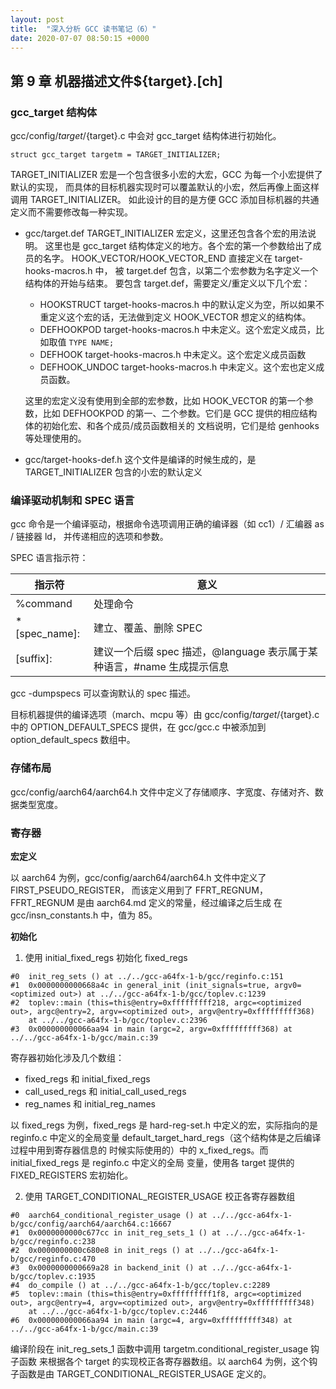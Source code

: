 ```yaml
---
layout: post
title:  "深入分析 GCC 读书笔记（6）"
date: 2020-07-07 08:50:15 +0000   
---
```


第 9 章 机器描述文件${target}.[ch]
---------------------------------

### gcc_target 结构体

gcc/config/${target}/${target}.c 中会对 gcc_target 结构体进行初始化。

```
struct gcc_target targetm = TARGET_INITIALIZER;
```

TARGET_INITIALIZER 宏是一个包含很多小宏的大宏，GCC 为每一个小宏提供了默认的实现，
而具体的目标机器实现时可以覆盖默认的小宏，然后再像上面这样调用 TARGET_INITIALIZER。
如此设计的目的是方便 GCC 添加目标机器的共通定义而不需要修改每一种实现。

* gcc/target.def
  TARGET_INITIALIZER 宏定义，这里还包含各个宏的用法说明。
  这里也是 gcc_target 结构体定义的地方。各个宏的第一个参数给出了成员的名字。
  HOOK_VECTOR/HOOK_VECTOR_END 直接定义在 target-hooks-macros.h 中，
  被 target.def 包含，以第二个宏参数为名字定义一个结构体的开始与结束。
  要包含 target.def，需要定义/重定义以下几个宏：
    - HOOKSTRUCT target-hooks-macros.h 中的默认定义为空，所以如果不重定义这个宏的话，无法做到定义 HOOK_VECTOR 想定义的结构体。
    - DEFHOOKPOD target-hooks-macros.h 中未定义。这个宏定义成员，比如取值 
    `TYPE NAME;`
    - DEFHOOK target-hooks-macros.h 中未定义。这个宏定义成员函数
    - DEFHOOK_UNDOC target-hooks-macros.h 中未定义。这个宏也定义成员函数。

  这里的宏定义没有使用到全部的宏参数，比如 HOOK_VECTOR 的第一个参数，比如 DEFHOOKPOD
  的第一、二个参数。它们是 GCC 提供的相应结构体的初始化宏、和各个成员/成员函数相关的
  文档说明，它们是给 genhooks 等处理使用的。

* gcc/target-hooks-def.h
  这个文件是编译的时候生成的，是 TARGET_INITIALIZER 包含的小宏的默认定义

### 编译驱动机制和 SPEC 语言

gcc 命令是一个编译驱动，根据命令选项调用正确的编译器（如 cc1）/ 汇编器 as / 链接器 ld，
并传递相应的选项和参数。

SPEC 语言指示符：

| 指示符 | 意义 |
| ----  | ---- |
| %command | 处理命令 |
| *[spec_name]: | 建立、覆盖、删除 SPEC |
| [suffix]: | 建议一个后缀 spec 描述，@language 表示属于某种语言，#name 生成提示信息 |

gcc -dumpspecs 可以查询默认的 spec 描述。

目标机器提供的编译选项（march、mcpu 等）由 gcc/config/${target}/${target}.c 中的
OPTION_DEFAULT_SPECS 提供，在 gcc/gcc.c 中被添加到 option_default_specs 数组中。

### 存储布局

gcc/config/aarch64/aarch64.h 文件中定义了存储顺序、字宽度、存储对齐、数据类型宽度。

### 寄存器

**宏定义**

以 aarch64 为例，gcc/config/aarch64/aarch64.h 文件中定义了 FIRST_PSEUDO_REGISTER，
而该定义用到了 FFRT_REGNUM，FFRT_REGNUM 是由 aarch64.md 定义的常量，经过编译之后生成
在 gcc/insn_constants.h 中，值为 85。

**初始化**

1. 使用 initial_fixed_regs 初始化 fixed_regs

```
#0  init_reg_sets () at ../../gcc-a64fx-1-b/gcc/reginfo.c:151
#1  0x0000000000668a4c in general_init (init_signals=true, argv0=<optimized out>) at ../../gcc-a64fx-1-b/gcc/toplev.c:1239
#2  toplev::main (this=this@entry=0xfffffffff218, argc=<optimized out>, argc@entry=2, argv=<optimized out>, argv@entry=0xfffffffff368)
    at ../../gcc-a64fx-1-b/gcc/toplev.c:2396
#3  0x000000000066aa94 in main (argc=2, argv=0xfffffffff368) at ../../gcc-a64fx-1-b/gcc/main.c:39
```

寄存器初始化涉及几个数组：
* fixed_regs 和 initial_fixed_regs
* call_used_regs 和 initial_call_used_regs
* reg_names 和 initial_reg_names

以 fixed_regs 为例，fixed_regs 是 hard-reg-set.h 中定义的宏，实际指向的是 reginfo.c
中定义的全局变量 default_target_hard_regs（这个结构体是之后编译过程中用到寄存器信息的
时候实际使用的）中的 x_fixed_regs。而 initial_fixed_regs 是 reginfo.c 中定义的全局
变量，使用各 target 提供的 FIXED_REGISTERS 宏初始化。

2. 使用 TARGET_CONDITIONAL_REGISTER_USAGE 校正各寄存器数组

```
#0  aarch64_conditional_register_usage () at ../../gcc-a64fx-1-b/gcc/config/aarch64/aarch64.c:16667
#1  0x0000000000c677cc in init_reg_sets_1 () at ../../gcc-a64fx-1-b/gcc/reginfo.c:238
#2  0x0000000000c680e8 in init_regs () at ../../gcc-a64fx-1-b/gcc/reginfo.c:470
#3  0x0000000000669a28 in backend_init () at ../../gcc-a64fx-1-b/gcc/toplev.c:1935
#4  do_compile () at ../../gcc-a64fx-1-b/gcc/toplev.c:2289
#5  toplev::main (this=this@entry=0xfffffffff1f8, argc=<optimized out>, argc@entry=4, argv=<optimized out>, argv@entry=0xfffffffff348)
    at ../../gcc-a64fx-1-b/gcc/toplev.c:2446
#6  0x000000000066aa94 in main (argc=4, argv=0xfffffffff348) at ../../gcc-a64fx-1-b/gcc/main.c:39
```

编译阶段在 init_reg_sets_1 函数中调用 targetm.conditional_register_usage 钩子函数
来根据各个 target 的实现校正各寄存器数组。以 aarch64 为例，这个钩子函数是由
TARGET_CONDITIONAL_REGISTER_USAGE 定义的。